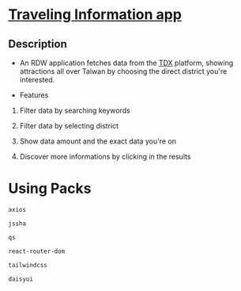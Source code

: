 # [Traveling Information app](https://levius-c.github.io/traveling-information-app/)

## Description

+ An RDW application fetches data from the [TDX](https://tdx.transportdata.tw/) platform, showing attractions all over Taiwan by choosing the direct district you're interested.

+ Features

1. Filter data by searching keywords

2. Filter data by selecting district

3. Show data amount and the exact data you're on   

4. Discover more informations by clicking in the results

# Using Packs

`axios`

`jssha`

`qs`

`react-router-dom`

`tailwindcss`

`daisyui`
